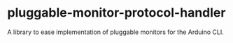 # pluggable-monitor-protocol-handler
A library to ease implementation of pluggable monitors for the Arduino CLI.
